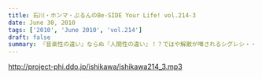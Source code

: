 ```yaml
---
title: 石川・ホンマ・ぶるんのBe-SIDE Your Life! vol.214-3
date: June 30, 2010
tags: ['2010', 'June 2010', 'vol.214']
draft: false
summary: 『音楽性の違い』ならぬ『人間性の違い』！？ではや解散が噂されるシグレシ・・・二本目でちょっと流れたアノ音に関しての感想はちびっとでもいいから待っているようです。NAMAE
---
```


http://project-phi.ddo.jp/ishikawa/ishikawa214_3.mp3